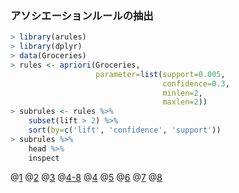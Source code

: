 ### アソシエーションルールの抽出

```R
> library(arules)
> library(dplyr)
> data(Groceries)
> rules <- apriori(Groceries,
                   parameter=list(support=0.005,
                                  confidence=0.3,
                                  minlen=2,
                                  maxlen=2))
> subrules <- rules %>%
    subset(lift > 2) %>%
    sort(by=c('lift', 'confidence', 'support'))
> subrules %>%
    head %>%
    inspect
```
@[1](パッケージarulesを読み込む)
@[2](パッケージdplyrを読み込む)
@[3](arulesのサンプルデータGroceriesを読み込む)
@[4-8](関数aprioriでルールを抽出)
@[4](トランザクションデータ)
@[5](支持度（Support）の最小値)
@[6](確信度（Confidence）の最小値)
@[7](ルールに含まれる商品の数の最小値)
@[8](ルールに含まれる商品の数の最大値)
